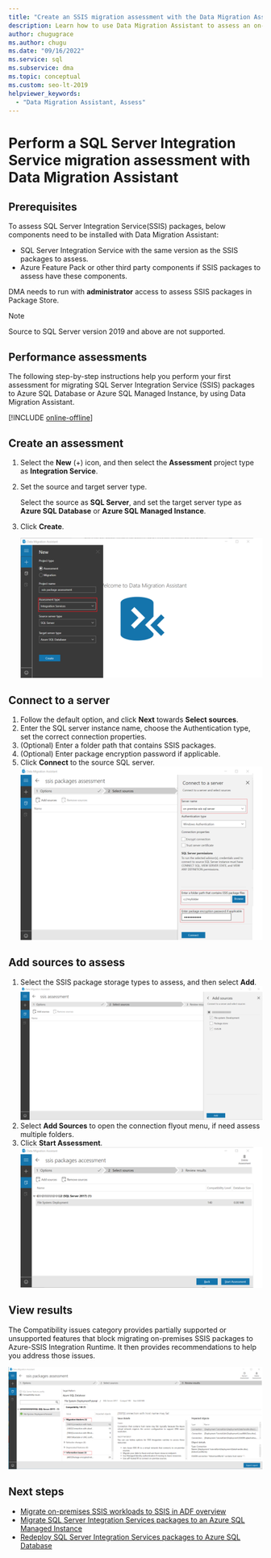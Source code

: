 ```yaml
---
title: "Create an SSIS migration assessment with the Data Migration Assistant"
description: Learn how to use Data Migration Assistant to assess an on-premises SQL Server Integration Service (SSIS) before migrating to Azure SQL Database or Azure SQL Managed Instance
author: chugugrace
ms.author: chugu
ms.date: "09/16/2022"
ms.service: sql
ms.subservice: dma
ms.topic: conceptual
ms.custom: seo-lt-2019
helpviewer_keywords:
  - "Data Migration Assistant, Assess"
---
```


# Perform a SQL Server Integration Service migration assessment with Data Migration Assistant

## Prerequisites

To assess SQL Server Integration Service(SSIS) packages, below components need to be installed with Data Migration Assistant:

- SQL Server Integration Service with the same version as the SSIS packages to assess.
- Azure Feature Pack or other third party components if SSIS packages to assess have these components.  

DMA needs to run with **administrator** access to assess SSIS packages in Package Store.

> [!NOTE]
> Source to SQL Server version 2019 and above are not supported.

## Performance assessments

The following step-by-step instructions help you perform your first assessment for migrating SQL Server Integration Service (SSIS) packages to Azure SQL Database or Azure SQL Managed Instance, by using Data Migration Assistant.

[!INCLUDE [online-offline](../includes/azure-migrate-to-assess-sql-data-estate.md)]

## Create an assessment

1. Select the **New** (+) icon, and then select the **Assessment** project type as **Integration Service**.

1. Set the source and target server type.

    Select the source as **SQL Server**, and set the target server type as **Azure SQL Database** or **Azure SQL Managed Instance**.

1. Click **Create**.

    ![create assessment](media/dma-assess-ssis/dma-assess-ssis-create.png)

## Connect to a server

1. Follow the default option, and click **Next** towards **Select sources**.
1. Enter the SQL server instance name, choose the Authentication type, set the correct connection properties.
1. (Optional) Enter a folder path that contains SSIS packages.
1. (Optional) Enter package encryption password if applicable.
1. Click **Connect** to the source SQL server.
  ![Screenshot showing the Connect to a server pane with the Enter a folder path that contains SSIS packages option and Enter package encryption password if applicable option called out.](media/dma-assess-ssis/dma-assess-ssis-addsource.png)

## Add sources to assess

1. Select the SSIS package storage types to assess, and then select **Add**.
![Screenshot showing the Add sources pane.](media/dma-assess-ssis/dma-assess-ssis-addsource-type.png)
1. Select **Add Sources** to open the connection flyout menu, if need assess multiple folders.
1. Click **Start Assessment**.
  ![Start assessment](media/dma-assess-ssis/dma-assess-ssis-assess.png)

## View results

The Compatibility issues category provides partially supported or unsupported features that block migrating on-premises SSIS packages to Azure-SSIS Integration Runtime. It then provides recommendations to help you address those issues.

![View results](media/dma-assess-ssis/dma-assess-ssis-result.png)

## Next steps

- [Migrate on-premises SSIS workloads to SSIS in ADF overview](/azure/data-factory/scenario-ssis-migration-overview)
- [Migrate SQL Server Integration Services packages to an Azure SQL Managed Instance](/azure/dms/how-to-migrate-ssis-packages-managed-instance)
- [Redeploy SQL Server Integration Services packages to Azure SQL Database](/azure/dms/how-to-migrate-ssis-packages)